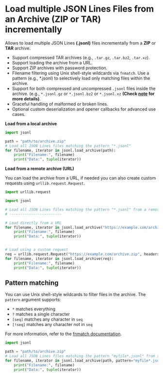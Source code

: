 # Load multiple JSON Lines Files from an Archive (ZIP or TAR) incrementally

Allows to load multiple JSON Lines **(.jsonl)** files incrementally from a **ZIP** or **TAR** archive.

- Support compressed TAR archives (e.g., `.tar.gz`, `.tar.bz2`, `.tar.xz`).
- Support loading the archive from a URL.
- Support ZIP archives with password protection.
- Filename filtering using Unix shell-style wildcards via `fnmatch`. Use a pattern (e.g., *.jsonl) to selectively load
  only matching files within the archive.
- Support for both compressed and uncompressed `.jsonl` files inside the archive. (e.g., `*.jsonl.gz` or `*.jsonl.bz2`
  or `*.jsonl.xz` **(Check [note](load.md#note-compression) for more details)**.
- Graceful handling of malformed or broken lines.
- Optional custom deserialization and opener callbacks for advanced use cases.


**Load from a local archive**

```python
import jsonl

path = "path/to/archive.zip"
# Load all JSON Lines files matching the pattern "*.jsonl"
for filename, iterator in jsonl.load_archive(path):
    print("Filename:", filename)
    print("Data:", tuple(iterator))
```

**Load from a remote archive (URL)**

You can load the archive from a URL, if needed you can also create custom requests using `urllib.request.Request`.

```python
import urllib.request

import jsonl

# Load all JSON Lines files matching the pattern "*.jsonl" from a remote archive:
# ------------------------

# Load directly from a URL
for filename, iterator in jsonl.load_archive("https://example.com/archive.zip"):
    print("Filename:", filename)
    print("Data:", tuple(iterator))

    
# Load using a custom request
req = urllib.request.Request("https://example.com/archive.zip", headers={"Accept": "application/zip"})
for filename, iterator in jsonl.load_archive(req):
    print("Filename:", filename)
    print("Data:", tuple(iterator))
```

## Pattern matching

You can use Unix shell-style wildcards to filter files in the archive. The `pattern` argument supports:

- `*` matches everything
- `?` matches a single character
- `[seq]` matches any character in `seq`
- `[!seq]` matches any character not in `seq`

For more information, refer to the [fnmatch documentation](https://docs.python.org/es/3.12/library/fnmatch.html).


```python
import jsonl

path = "path/to/archive.zip"
# Load all JSON Lines files matching the pattern "myfile*.jsonl" from the archive
for filename, iterator in jsonl.load_archive(path, pattern="myfile*.jsonl"):
    print("Filename:", filename)
    print("Data:", tuple(iterator))
```
